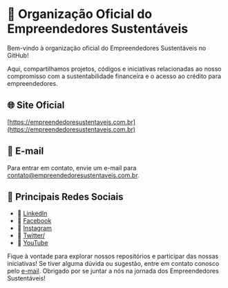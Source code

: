 # 🌱 Organização Oficial do Empreendedores Sustentáveis

Bem-vindo à organização oficial do Empreendedores Sustentáveis no GitHub!

Aqui, compartilhamos projetos, códigos e iniciativas relacionadas ao nosso compromisso com a sustentabilidade financeira e o acesso ao crédito para empreendedores.

## 🌐 Site Oficial
[https://empreendedoresustentaveis.com.br](https://empreendedoresustentaveis.com.br)

## 📧 E-mail
Para entrar em contato, envie um e-mail para [contato@empreendedoresustentaveis.com.br](mailto:contato@empreendedoresustentaveis.com.br).

## 🚀 Principais Redes Sociais

- 💼 [LinkedIn](https://www.linkedin.com/company/esustentaveis)
- 📘 [Facebook](https://www.facebook.com/esustentaveis)
- 📸 [Instagram](https://www.instagram.com/esustentaveis)
- 🐤 [Twitter/](https://twitter.com/esustentaveis)
- 🎥 [YouTube](https://www.youtube.com/esustentaveis)

Fique à vontade para explorar nossos repositórios e participar das nossas iniciativas! Se tiver alguma dúvida ou sugestão, entre em contato conosco pelo [e-mail](mailto:contato@empreendedoresustentaveis.com.br). Obrigado por se juntar a nós na jornada dos Empreendedores Sustentáveis!
